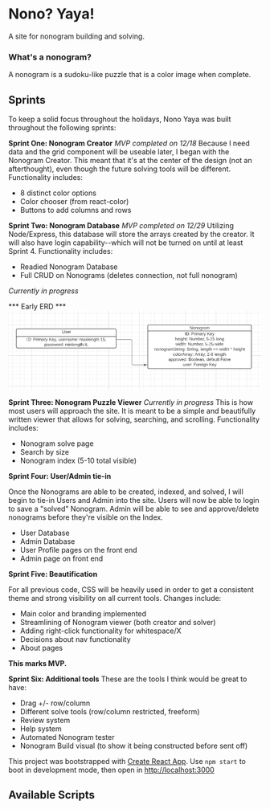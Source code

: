 # Nono? Yaya!
A site for nonogram building and solving.

### What's a nonogram?
A nonogram is a sudoku-like puzzle that is a color image when complete.

## Sprints
To keep a solid focus throughout the holidays, Nono Yaya was built throughout the following sprints:

**Sprint One: Nonogram Creator**
*MVP completed on 12/18*
Because I need data and the grid component will be useable later, I began with the Nonogram Creator. This meant that it's at the center of the design (not an afterthought), even though the future solving tools will be different.
Functionality includes:
* 8 distinct color options
* Color chooser (from react-color)
* Buttons to add columns and rows



**Sprint Two: Nonogram Database**
*MVP completed on 12/29*
Utilizing Node/Express, this database will store the arrays created by the creator. It will also have login capability--which will not be turned on until at least Sprint 4.
Functionality includes:
* Readied Nonogram Database
* Full CRUD on Nonograms (deletes connection, not full nonogram)

*Currently in progress*

*** Early ERD ***
![ERD](/public/Nonogram-Early-ERD.png)


**Sprint Three: Nonogram Puzzle Viewer**
*Currently in progress*
This is how most users will approach the site. It is meant to be a simple and beautifully written viewer that allows for solving, searching, and scrolling.
Functionality includes:
* Nonogram solve page
* Search by size
* Nonogram index (5-10 total visible)

**Sprint Four: User/Admin tie-in**

Once the Nonograms are able to be created, indexed, and solved, I will begin to tie-in Users and Admin into the site. Users will now be able to login to save a "solved" Nonogram. Admin will be able to see and approve/delete nonograms before they're visible on the Index.
* User Database
* Admin Database
* User Profile pages on the front end
* Admin page on front end


**Sprint Five: Beautification**

For all previous code, CSS will be heavily used in order to get a consistent theme and strong visibility on all current tools.
Changes include:
* Main color and branding implemented
* Streamlining of Nonogram viewer (both creator and solver)
* Adding right-click functionality for whitespace/X
* Decisions about nav functionality
* About pages

**This marks MVP.**

**Sprint Six: Additional tools**
These are the tools I think would be great to have:
* Drag +/- row/column
* Different solve tools (row/column restricted, freeform)
* Review system
* Help system
* Automated Nonogram tester
* Nonogram Build visual (to show it being constructed before sent off)


This project was bootstrapped with [Create React App](https://github.com/facebook/create-react-app).
Use `npm start` to boot in development mode, then open in [http://localhost:3000](http://localhost:3000)
## Available Scripts


